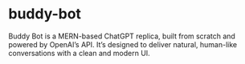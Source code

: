 # buddy-bot
Buddy Bot is a MERN-based ChatGPT replica, built from scratch and powered by OpenAI’s API. It’s designed to deliver natural, human-like conversations with a clean and modern UI.
